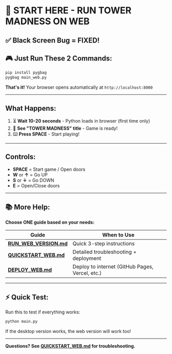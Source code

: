 # 🚀 START HERE - RUN TOWER MADNESS ON WEB

## ✅ Black Screen Bug = FIXED!

## 🎮 Just Run These 2 Commands:

```bash
pip install pygbag
pygbag main_web.py
```

**That's it!** Your browser opens automatically at `http://localhost:8000`

---

## What Happens:

1. ⏳ **Wait 10-20 seconds** - Python loads in browser (first time only)
2. 🎯 **See "TOWER MADNESS" title** - Game is ready!
3. ⌨️ **Press SPACE** - Start playing!

---

## Controls:
- **SPACE** = Start game / Open doors
- **W** or **↑** = Go UP
- **S** or **↓** = Go DOWN
- **E** = Open/Close doors

---

## 📚 More Help:

**Choose ONE guide based on your needs:**

| Guide | When to Use |
|-------|------------|
| **[RUN_WEB_VERSION.md](RUN_WEB_VERSION.md)** | Quick 3-step instructions |
| **[QUICKSTART_WEB.md](QUICKSTART_WEB.md)** | Detailed troubleshooting + deployment |
| **[DEPLOY_WEB.md](DEPLOY_WEB.md)** | Deploy to internet (GitHub Pages, Vercel, etc.) |

---

## ⚡ Quick Test:

Run this to test if everything works:
```bash
python main.py
```
If the desktop version works, the web version will work too!

---

**Questions? See [QUICKSTART_WEB.md](QUICKSTART_WEB.md) for troubleshooting.**